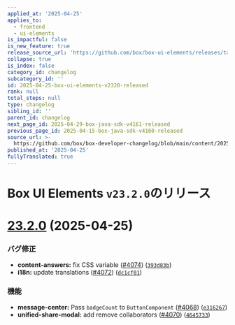 ```yaml
---
applied_at: '2025-04-25'
applies_to:
  - frontend
  - ui-elements
is_impactful: false
is_new_feature: true
release_source_url: 'https://github.com/box/box-ui-elements/releases/tag/v23.2.0'
collapse: true
is_index: false
category_id: changelog
subcategory_id: ''
id: 2025-04-25-box-ui-elements-v2320-released
rank: null
total_steps: null
type: changelog
sibling_id: ''
parent_id: changelog
next_page_id: 2025-04-29-box-java-sdk-v4161-released
previous_page_id: 2025-04-15-box-java-sdk-v4160-released
source_url: >-
  https://github.com/box/box-developer-changelog/blob/main/content/2025/04-25-box-ui-elements-v2320-released.md
published_at: '2025-04-25'
fullyTranslated: true
---
```

# Box UI Elements `v23.2.0`のリリース

# [23.2.0][1] (2025-04-25)

### バグ修正

* **content-answers:** fix CSS variable ([#4074][2]) ([`393d83b`][3])
* **i18n:** update translations ([#4072][4]) ([`dc1cf01`][5])

### 機能

* **message-center:** Pass `badgeCount` to `ButtonComponent` ([#4068][6]) ([`e316267`][7])
* **unified-share-modal:** add remove collaborators ([#4070][8]) ([`4645733`][9])

[1]: https://github.com/box/box-ui-elements/compare/v23.1.0...v23.2.0

[2]: https://github.com/box/box-ui-elements/issues/4074

[3]: https://github.com/box/box-ui-elements/commit/393d83ba8c8882f6b136b38f933bfc17f5be0720

[4]: https://github.com/box/box-ui-elements/issues/4072

[5]: https://github.com/box/box-ui-elements/commit/dc1cf014f1bb84384244cf68d684d07bd6420d11

[6]: https://github.com/box/box-ui-elements/issues/4068

[7]: https://github.com/box/box-ui-elements/commit/e3162676d06dc330c42204b0871cc61140665c57

[8]: https://github.com/box/box-ui-elements/issues/4070

[9]: https://github.com/box/box-ui-elements/commit/4645733c1d5aad0a42cbabd130741bdd6923243e
